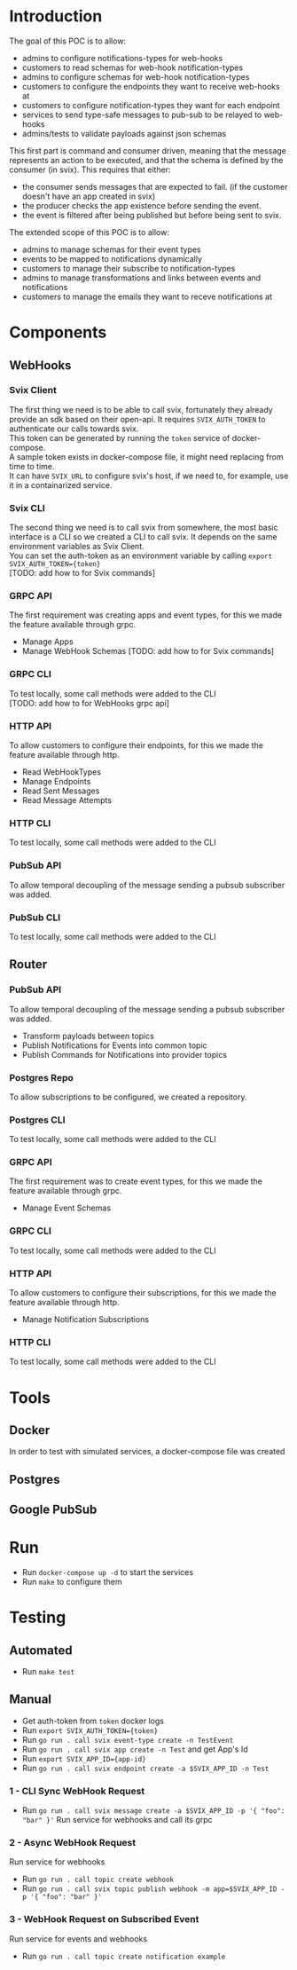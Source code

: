 # Introduction
The goal of this POC is to allow:
- admins to configure notifications-types for web-hooks
- customers to read schemas for web-hook notification-types
- admins to configure schemas for web-hook notification-types
- customers to configure the endpoints they want to receive web-hooks at
- customers to configure notification-types they want for each endpoint
- services to send type-safe messages to pub-sub to be relayed to web-hooks
- admins/tests to validate payloads against json schemas 

This first part is command and consumer driven, 
meaning that the message represents an action to be executed,
and that the schema is defined by the consumer (in svix).
This requires that either:
- the consumer sends messages that are expected to fail.
  (if the customer doesn't have an app created in svix)
- the producer checks the app existence before sending the event.
- the event is filtered after being published but before being sent to svix. 
  
The extended scope of this POC is to allow:
- admins to manage schemas for their event types
- events to be mapped to notifications dynamically
- customers to manage their subscribe to notification-types
- admins to manage transformations and links between events and notifications
- customers to manage the emails they want to receve notifications at  

# Components
## WebHooks
### Svix Client
The first thing we need is to be able to call svix, 
fortunately they already provide an sdk based on their open-api.
It requires `SVIX_AUTH_TOKEN` to authenticate our calls towards svix.  
This token can be generated by running the `token` service of docker-compose.  
A sample token exists in docker-compose file, it might need replacing from time to time.  
It can have `SVIX_URL` to configure svix's host, 
if we need to, for example, use it in a containarized service.
### Svix CLI
The second thing we need is to call svix from somewhere,
the most basic interface is a CLI so we created a CLI to call svix. 
It depends on the same environment variables as Svix Client.  
You can set the auth-token as an environment variable by calling `export SVIX_AUTH_TOKEN={token}`  
[TODO: add how to for Svix commands]  
### GRPC API
The first requirement was creating apps and event types, for this we made the feature available through grpc.  
- Manage Apps
- Manage WebHook Schemas
[TODO: add how to for Svix commands]  
### GRPC CLI
To test locally, some call methods were added to the CLI   
[TODO: add how to for WebHooks grpc api]  
### HTTP API
To allow customers to configure their endpoints, for this we made the feature available through http.  
- Read WebHookTypes
- Manage Endpoints
- Read Sent Messages
- Read Message Attempts
### HTTP CLI
To test locally, some call methods were added to the CLI  
### PubSub API
To allow temporal decoupling of the message sending a pubsub subscriber was added.  
### PubSub CLI
To test locally, some call methods were added to the CLI  
## Router
### PubSub API
To allow temporal decoupling of the message sending a pubsub subscriber was added.  
- Transform payloads between topics
- Publish Notifications for Events into common topic
- Publish Commands for Notifications into provider topics 
### Postgres Repo
To allow subscriptions to be configured, we created a repository.
### Postgres CLI
To test locally, some call methods were added to the CLI 
### GRPC API
The first requirement was to create event types, for this we made the feature available through grpc.
- Manage Event Schemas
### GRPC CLI
To test locally, some call methods were added to the CLI 
### HTTP API
To allow customers to configure their subscriptions, for this we made the feature available through http.
- Manage Notification Subscriptions
### HTTP CLI
To test locally, some call methods were added to the CLI 

# Tools
## Docker
In order to test with simulated services, a docker-compose file was created  
## Postgres
## Google PubSub

# Run
- Run `docker-compose up -d` to start the services
- Run `make` to configure them

# Testing
## Automated
- Run `make test`
## Manual
- Get auth-token from `token` docker logs
- Run `export SVIX_AUTH_TOKEN={token}`
- Run `go run . call svix event-type create -n TestEvent`
- Run `go run . call svix app create -n Test` and get App's Id
- Run `export SVIX_APP_ID={app-id}`
- Run `go run . call svix endpoint create -a $SVIX_APP_ID -n Test`
### 1 - CLI Sync WebHook Request
- Run `go run . call svix message create -a $SVIX_APP_ID -p '{ "foo": "bar" }'`
Run service for webhooks and call its grpc
### 2 - Async WebHook Request
Run service for webhooks
- Run `go run . call topic create webhook`
- Run `go run . call svix topic publish webhook -m app=$SVIX_APP_ID -p '{ "foo": "bar" }'`
### 3 - WebHook Request on Subscribed Event
Run service for events and webhooks
- Run `go run . call topic create notification example`
